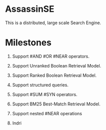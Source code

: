 AssassinSE
==========

This is a distributed, large scale Search Engine.


Milestones
==========
1. Support #AND #OR #NEAR operators.

2. Support Unranked Boolean Retrieval Model.

3. Support Ranked Boolean Retrieval Model.

4. Support structured queries.

5. Support #SUM #SYN operators.

6. Support BM25 Best-Match Retrieval Model.

7. Support nested #NEAR operations

8. Indri 

